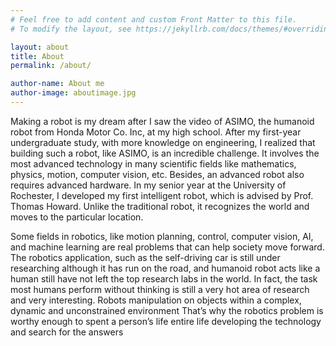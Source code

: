 ```yaml
---
# Feel free to add content and custom Front Matter to this file.
# To modify the layout, see https://jekyllrb.com/docs/themes/#overriding-theme-defaults

layout: about
title: About
permalink: /about/

author-name: About me
author-image: aboutimage.jpg
---
```


Making a robot is my dream after I saw the video of ASIMO, the humanoid robot from Honda Motor Co. Inc, at my high school.  After my first-year undergraduate study, with more knowledge on engineering, I realized that building such a robot, like ASIMO, is an incredible challenge. It involves the most advanced technology in many scientific fields like mathematics, physics, motion, computer vision, etc. Besides, an advanced robot also requires advanced hardware.  In my senior year at the University of Rochester, I developed my first intelligent robot, which is advised by Prof. Thomas Howard. Unlike the traditional robot, it recognizes the world and moves to the particular location.


Some fields in robotics, like motion planning, control, computer vision, AI, and machine learning are real problems that can help society move forward. The robotics application, such as the self-driving car is still under researching although it has run on the road, and humanoid robot acts like a human still have not left the top research labs in the world. In fact, the task most humans perform without thinking is still a very hot area of research and very interesting. Robots manipulation on objects within a complex, dynamic and unconstrained environment That’s why the robotics problem is worthy enough to spent a person’s life entire life developing the technology and search for the answers  

